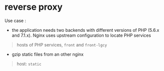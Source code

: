 # reverse proxy

Use case :

- the application needs two backends with different versions of PHP (5.6.x and 7.1.x). Nginx uses upstream configuration to locate PHP services
 > hosts of PHP services, `front` and `front-lgcy` 
- gzip static files from an other nginx
> host: `static`